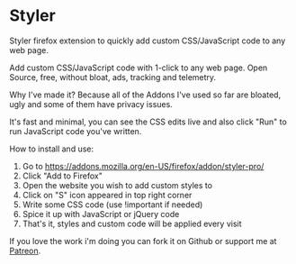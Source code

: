 # Styler
Styler firefox extension to quickly add custom CSS/JavaScript code to any web page.

Add custom CSS/JavaScript code with 1-click to any web page. Open Source, free, without bloat, ads, tracking and telemetry.

Why I've made it? Because all of the Addons I've used so far are bloated, ugly and some of them have privacy issues.

It's fast and minimal, you can see the CSS edits live and also click "Run" to run JavaScript code you've written.

How to install and use:

1. Go to https://addons.mozilla.org/en-US/firefox/addon/styler-pro/
2. Click "Add to Firefox"
4. Open the website you wish to add custom styles to
4. Click on "S" icon appeared in top right corner
5. Write some CSS code (use !important if needed)
6. Spice it up with JavaScript or jQuery code
7. That's it, styles and custom code will be applied every visit

If you love the work i'm doing you can fork it on Github or support me at <a href="https://www.patreon.com/lukestateson">Patreon</a>.
